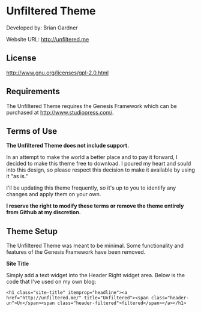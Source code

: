 # Unfiltered Theme

Developed by: Brian Gardner

Website URL: http://unfiltered.me

## License

http://www.gnu.org/licenses/gpl-2.0.html

## Requirements

The Unfiltered Theme requires the Genesis Framework which can be purchased at http://www.studiopress.com/.

## Terms of Use

**The Unfiltered Theme does not include support.**

In an attempt to make the world a better place and to pay it forward, I decided to make this theme free to download. I poured my heart and sould into this design, so please respect this decision to make it available by using it "as is."

I'll be updating this theme frequently, so it's up to you to identify any changes and apply them on your own.

**I reserve the right to modify these terms or remove the theme entirely from Github at my discretion.**

## Theme Setup

The Unfiltered Theme was meant to be minimal. Some functionality and features of the Genesis Framework have been removed.

**Site Title**

Simply add a text widget into the Header Right widget area. Below is the code that I've used on my own blog:

```
<h1 class="site-title" itemprop="headline"><a href="http://unfiltered.me/" title="Unfiltered"><span class="header-un">Un</span><span class="header-filtered">filtered</span></a></h1>
```